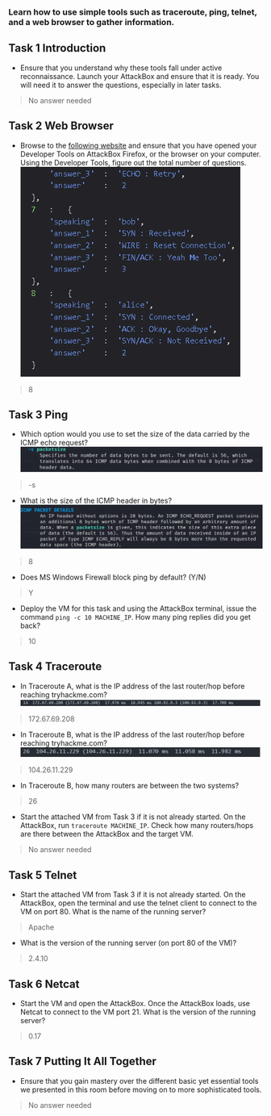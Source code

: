 ### Learn how to use simple tools such as traceroute, ping, telnet, and a web browser to gather information.

## Task 1 Introduction

- Ensure that you understand why these tools fall under active reconnaissance. Launch your AttackBox and ensure that it is ready. You will need it to answer the questions, especially in later tasks.
> No answer needed

## Task 2 Web Browser

- Browse to the [following website](https://static-labs.tryhackme.cloud/sites/networking-tcp/) and ensure that you have opened your Developer Tools on AttackBox Firefox, or the browser on your computer. Using the Developer Tools, figure out the total number of questions.
![](Attachments/questions.png)
> 8

## Task 3 Ping

- Which option would you use to set the size of the data carried by the ICMP echo request?
![](Attachments/packetsize.png)
> -s

- What is the size of the ICMP header in bytes?
![](Attachments/bytes.png)
> 8

- Does MS Windows Firewall block ping by default? (Y/N)
> Y

- Deploy the VM for this task and using the AttackBox terminal, issue the command `ping -c 10 MACHINE_IP`. How many ping replies did you get back?
> 10

## Task 4 Traceroute

- In Traceroute A, what is the IP address of the last router/hop before reaching tryhackme.com?
![](Attachments/lasthop.png)
> 172.67.69.208

- In Traceroute B, what is the IP address of the last router/hop before reaching tryhackme.com?
![](Attachments/lasthopb.png)
> 104.26.11.229

- In Traceroute B, how many routers are between the two systems?
> 26

- Start the attached VM from Task 3 if it is not already started. On the AttackBox, run `traceroute MACHINE_IP`. Check how many routers/hops are there between the AttackBox and the target VM.
> No answer needed

## Task 5 Telnet

- Start the attached VM from Task 3 if it is not already started. On the AttackBox, open the terminal and use the telnet client to connect to the VM on port 80. What is the name of the running server?
> Apache

- What is the version of the running server (on port 80 of the VM)?
> 2.4.10

## Task 6 Netcat

- Start the VM and open the AttackBox. Once the AttackBox loads, use Netcat to connect to the VM port 21. What is the version of the running server?
> 0.17

## Task 7 Putting It All Together

- Ensure that you gain mastery over the different basic yet essential tools we presented in this room before moving on to more sophisticated tools.
> No answer needed

